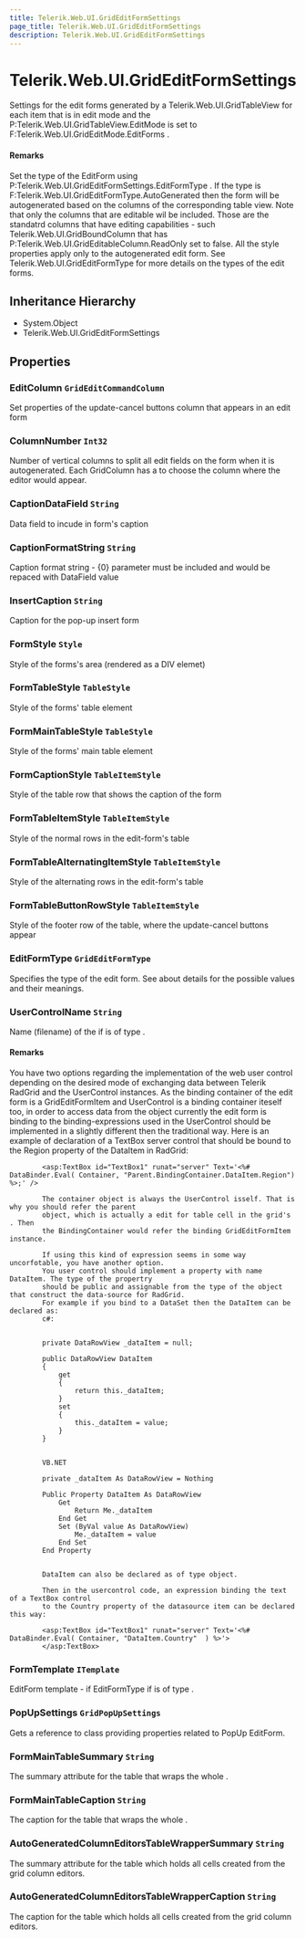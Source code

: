 ```yaml
---
title: Telerik.Web.UI.GridEditFormSettings
page_title: Telerik.Web.UI.GridEditFormSettings
description: Telerik.Web.UI.GridEditFormSettings
---
```


# Telerik.Web.UI.GridEditFormSettings

Settings for the edit forms generated by a Telerik.Web.UI.GridTableView for each item that is in edit mode and the 
            P:Telerik.Web.UI.GridTableView.EditMode is set to F:Telerik.Web.UI.GridEditMode.EditForms .

#### Remarks
Set the type of the EditForm using P:Telerik.Web.UI.GridEditFormSettings.EditFormType .
            If the type is F:Telerik.Web.UI.GridEditFormType.AutoGenerated then the form will be autogenerated based on the
            columns of the corresponding table view. Note that only the columns that are editable wil be included. Those are
            the standatrd columns that have editing capabilities - such Telerik.Web.UI.GridBoundColumn that has 
            P:Telerik.Web.UI.GridEditableColumn.ReadOnly set to false. All the style properties apply only to the autogenerated edit form.
            See Telerik.Web.UI.GridEditFormType for more details on the types of the edit forms.

## Inheritance Hierarchy

* System.Object
* Telerik.Web.UI.GridEditFormSettings

## Properties

###  EditColumn `GridEditCommandColumn`

Set properties of the update-cancel buttons column that appears in an edit form

###  ColumnNumber `Int32`

Number of vertical columns to split all edit fields on the form when it is autogenerated.
            Each GridColumn has a  to choose the column where
            the editor would appear.

###  CaptionDataField `String`

Data field to incude in form's caption

###  CaptionFormatString `String`

Caption format string - {0} parameter must be included and would be repaced with DataField value

###  InsertCaption `String`

Caption for the pop-up insert form

###  FormStyle `Style`

Style of the forms's area (rendered as a DIV elemet)

###  FormTableStyle `TableStyle`

Style of the forms' table element

###  FormMainTableStyle `TableStyle`

Style of the forms' main table element

###  FormCaptionStyle `TableItemStyle`

Style of the table row that shows the caption of the form

###  FormTableItemStyle `TableItemStyle`

Style of the normal rows in the edit-form's table

###  FormTableAlternatingItemStyle `TableItemStyle`

Style of the alternating rows in the edit-form's table

###  FormTableButtonRowStyle `TableItemStyle`

Style of the footer row of the table, where the update-cancel buttons appear

###  EditFormType `GridEditFormType`

Specifies the type of the edit form. See  about details for 
            the possible values and their meanings.

###  UserControlName `String`

Name (filename) of the  if  is of type .

#### Remarks
You have two options regarding the implementation of the web user control depending on the 
            desired mode of exchanging data between Telerik RadGrid and the UserControl instances.
            As the binding container of the edit form is a GridEditFormItem and UserControl is a binding container iteself too,
            in order to access data from the object currently the edit form is binding to 
            the binding-expressions used in the UserControl should be implemented in a slightly different then the traditional way.
            Here is an example of declaration of a TextBox server control that should be bound to the Region property
            of the DataItem in RadGrid:
            
            <asp:TextBox id="TextBox1" runat="server" Text='<%# DataBinder.Eval( Container, "Parent.BindingContainer.DataItem.Region") %>;' />
            
            The container object is always the UserControl isself. That is why you should refer the parent
            object, which is actually a edit for table cell in the grid's . Then 
            the BindingContainer would refer the binding GridEditFormItem instance.
            
            If using this kind of expression seems in some way uncorfotable, you have another option. 
            You user control should implement a property with name DataItem. The type of the propertry
            should be public and assignable from the type of the object that construct the data-source for RadGrid.
            For example if you bind to a DataSet then the DataItem can be declared as:
            c#:
            
            
            private DataRowView _dataItem = null;
            
            public DataRowView DataItem
            {
            	get
            	{
            		return this._dataItem;
            	}
            	set
            	{
            		this._dataItem = value;
            	}
            }
            
            
            VB.NET
            
            private _dataItem As DataRowView = Nothing
            
            Public Property DataItem As DataRowView
            	Get
            		Return Me._dataItem
            	End Get
            	Set (ByVal value As DataRowView)
            		Me._dataItem = value
            	End Set
            End Property
            
            
            DataItem can also be declared as of type object.
            
            Then in the usercontrol code, an expression binding the text of a TextBox control 
            to the Country property of the datasource item can be declared this way:
            
            <asp:TextBox id="TextBox1" runat="server" Text='<%# DataBinder.Eval( Container, "DataItem.Country"  ) %>'>
            </asp:TextBox>

###  FormTemplate `ITemplate`

EditForm template - if EditFormType if  is of type .

###  PopUpSettings `GridPopUpSettings`

Gets a reference to  class providing properties
                related to PopUp EditForm.

###  FormMainTableSummary `String`

The summary attribute for the table that wraps the whole .

###  FormMainTableCaption `String`

The caption for the table that wraps the whole .

###  AutoGeneratedColumnEditorsTableWrapperSummary `String`

The summary attribute for the table which holds all cells created from the grid column editors.

###  AutoGeneratedColumnEditorsTableWrapperCaption `String`

The caption for the table which holds all cells created from the grid column editors.

